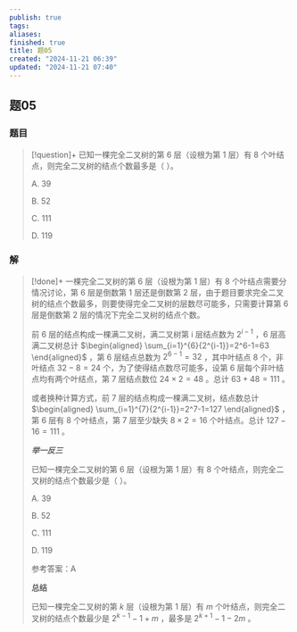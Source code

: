 ```yaml
---
publish: true
tags: 
aliases: 
finished: true
title: 题05
created: "2024-11-21 06:39"
updated: "2024-11-21 07:40"
---
```

## 题05
### 题目
> [!question]+
> 已知一棵完全二叉树的第 6 层（设根为第 1 层）有 $8$ 个叶结点，则完全二叉树的结点个数最多是（ ）。
> 
> A. 39
> 
> B. 52
> 
> C. 111
> 
> D. 119
### 解
> [!done]+
> 一棵完全二叉树的第 6 层（设根为第 1 层）有 $8$ 个叶结点需要分情况讨论，第 6 层是倒数第 1 层还是倒数第 2 层，由于题目要求完全二叉树的结点个数最多，则要使得完全二叉树的层数尽可能多，只需要计算第 6 层是倒数第 2 层的情况下完全二叉树的结点个数。
> 
> 前 6 层的结点构成一棵满二叉树，满二叉树第 i 层结点数为 $2^{i-1}$ ，6 层高满二叉树总计 $\begin{aligned} \sum_{i=1}^{6}{2^{i-1}}=2^6-1=63 \end{aligned}$ ，第 6 层结点总数为 $2^{6-1}=32$ ，其中叶结点 $8$ 个，非叶结点 $32-8=24$ 个，为了使得结点数尽可能多，设第 6 层每个非叶结点均有两个叶结点，第 7 层结点数位 $24\times2=48$ 。总计 $63+48=111$ 。
> 
> 或者换种计算方式，前 7 层的结点构成一棵满二叉树，结点数总计 $\begin{aligned} \sum_{i=1}^{7}{2^{i-1}}=2^7-1=127 \end{aligned}$ ，第 6 层有 $8$ 个叶结点，第 7 层至少缺失 $8\times2=16$ 个叶结点。总计 $127-16=111$ 。
> 
> _**举一反三**_
> 
> 已知一棵完全二叉树的第 6 层（设根为第 1 层）有 8 个叶结点，则完全二叉树的结点个数最少是（ ）。
> 
> A. 39
> 
> B. 52
> 
> C. 111
> 
> D. 119
> 
> 参考答案：A
> 
> **总结**
> 
> 已知一棵完全二叉树的第 _k_ 层（设根为第 1 层）有 _m_ 个叶结点，则完全二叉树的结点个数最少是 $2^{k-1}-1+m$ ，最多是 $2^{k+1}-1-2m$ 。